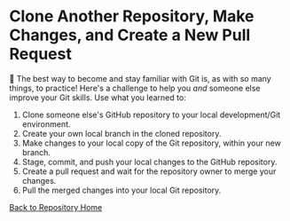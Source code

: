 # Clone Another Repository, Make Changes, and Create a New Pull Request

:100: The best way to become and stay familiar with Git is, as with so many things, to practice! Here's a challenge to help you _and_ someone else improve your Git skills. Use what you learned to:

1. Clone someone else's GitHub repository to your local development/Git environment.
2. Create your own local branch in the cloned repository.
3. Make changes to your local copy of the Git repository, within your new branch.
4. Stage, commit, and push your local changes to the GitHub repository.
5. Create a pull request and wait for the repository owner to merge your changes.
6. Pull the merged changes into your local Git repository.

[Back to Repository Home](../index.md "Back to Repository Home")
